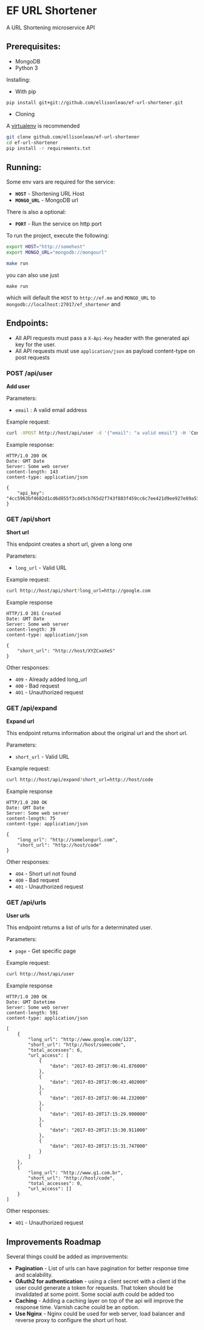 EF URL Shortener
================

A URL Shortening microservice API

## Prerequisites:

- MongoDB
- Python 3

Installing:


- With pip

```
pip install git+git://github.com/ellisonleao/ef-url-shortener.git
```

- Cloning

A [virtualenv](https://pypi.python.org/pypi/virtualenv) is recommended

```bash
git clone github.com/ellisonleao/ef-url-shortener
cd ef-url-shortener
pip install -r requirements.txt
```

## Running:

Some env vars are required for the service:

- **`HOST`** - Shortening URL Host
- **`MONGO_URL`** - MongoDB url

There is also a optional:

- **`PORT`** - Run the service on http port


To run the project, execute the following:

```bash
export HOST="http://somehost"
export MONGO_URL="mongodb://mongourl"

make run
```

you can also use just

```
make run
```

which will default the `HOST` to `http://ef.me` and `MONGO_URL` to `mongodb://localhost:27017/ef_shortener` and

## Endpoints:

- All API requests must pass a `X-Api-Key` header with the generated api key for the user.
- All API requests must use `application/json` as payload content-type on post requests

### POST /api/user

**Add user**

Parameters:

- `email` : A valid email address

Example request:

```bash
curl -XPOST http://host/api/user -d '{"email": "a valid email"} -H 'Content-Type: application/json'
```

Example response:

```
HTTP/1.0 200 OK
Date: GMT Date
Server: Some web server
content-length: 143
content-type: application/json

{
    "api_key": "4cc5963bf4682d1cd6d855f3cd45cb765d2f743f883f459cc6c7ee421d9ee927e89a5357bd04586483ea00094c8b6656bbbfaca3c8b7513d6507a85f16ebcdcd"
}
```

### GET /api/short

**Short url**

This endpoint creates a short url, given a long one

Parameters:

- `long_url` - Valid URL

Example request:

```bash
curl http://host/api/short?long_url=http://google.com
```

Example response

```
HTTP/1.0 201 Created
Date: GMT Date
Server: Some web server
content-length: 39
content-type: application/json

{
    "short_url": "http://host/XYZCxoXeS"
}
```

Other responses:

- `409` - Already added long_url
- `400` - Bad request
- `401` - Unauthorized request


### GET /api/expand

**Expand url**

This endpoint returns information about the original url and the short url.

Parameters:

- `short_url` - Valid URL

Example request:

```bash
curl http://host/api/expand?short_url=http://host/code
```

Example response

```
HTTP/1.0 200 OK
Date: GMT Date
Server: Some web server
content-length: 75
content-type: application/json

{
    "long_url": "http://somelongurl.com",
    "short_url": "http://host/code"
}
```

Other responses:

- `404` - Short url not found
- `400` - Bad request
- `401` - Unauthorized request

### GET /api/urls

**User urls**

This endpoint returns a list of urls for a determinated user.


Parameters:

- `page` - Get specific page

Example request:

```bash
curl http://host/api/user
```

Example response

```
HTTP/1.0 200 OK
Date: GMT Datetime
Server: Some web server
content-length: 591
content-type: application/json

[
    {
        "long_url": "http://www.google.com/123",
        "short_url": "http://host/somecode",
        "total_accesses": 6,
        "url_access": [
            {
                "date": "2017-03-20T17:06:41.876000"
            },
            {
                "date": "2017-03-20T17:06:43.402000"
            },
            {
                "date": "2017-03-20T17:06:44.232000"
            },
            {
                "date": "2017-03-20T17:15:29.990000"
            },
            {
                "date": "2017-03-20T17:15:30.911000"
            },
            {
                "date": "2017-03-20T17:15:31.747000"
            }
        ]
    },
    {
        "long_url": "http://www.g1.com.br",
        "short_url": "http://host/code",
        "total_accesses": 0,
        "url_access": []
    }
]
```

Other responses:

- `401` - Unauthorized request


## Improvements Roadmap

Several things could be added as improvements:

- **Pagination** - List of urls can have pagination for better response time and scalability.
- **OAuth2 for authentication** - using a client secret with a client id the user could generate a token for requests. That token should be invalidated at some point. Some social auth could be added too
- **Caching** - Adding a caching layer on top of the api will improve the response time. Varnish cache could be an option.
- **Use Nginx** - Nginx could be used for web server, load balancer and reverse proxy to configure the short url host.
